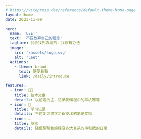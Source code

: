 ```yaml
---
# https://vitepress.dev/reference/default-theme-home-page
layout: home
date: 2023-11-09

hero:
  name: 'LEET'
  text: '不要放弃自己的信念'
  tagline: 我会找到办法的，我总有办法
  image:
    src: '/assets/logo.svg'
    alt: 'Leet'
  actions:
    - theme: brand
      text: 随便看看
      link: /daily/introduce

features:
  - icon: 🧑‍💻
    title: 技术文章
    details: 以前端为主，记录我编程中的踩坑等等
  - icon: 📒
    title: 学习记录
    details: 平时复习或学习新技术的笔记文档
  - icon: ✏️
    title: 随笔
    details: 随便聊聊和编程没多大关系的事和我的日常
---
```


<style>
.image-src {
  border-radius: 9999px;
}
</style>
